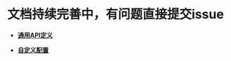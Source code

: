 # 文档持续完善中，有问题直接提交issue

* **[通用API定义](https://github.com/TamperApe/TamperApe/blob/master/src/userscripts/api.js)**

* **[自定义配置](https://github.com/TamperApe/TamperApe/blob/master/doc/zh-cn/configs.md)**

